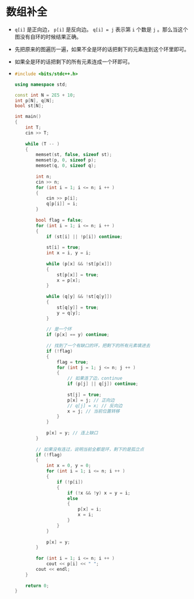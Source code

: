 # 数组补全

+ `q[i]` 是正向边， `p[i]` 是反向边。 `q[i] = j` 表示第 `i` 个数是 `j` 。那么当这个图没有自环的时候结果正确。
+ 先把原来的图遍历一遍，如果不全是环的话把剩下的元素连到这个环里即可。
+ 如果全是环的话把剩下的所有元素连成一个环即可。

+ ```cpp
  #include <bits/stdc++.h>
  
  using namespace std;
  
  const int N = 2E5 + 10;
  int p[N], q[N];
  bool st[N];
  
  int main()
  {
      int T;
      cin >> T;
      
      while (T -- )
      {
          memset(st, false, sizeof st);
          memset(p, 0, sizeof p);
          memset(q, 0, sizeof q);
          
          int n;
          cin >> n;
          for (int i = 1; i <= n; i ++ )
          {
              cin >> p[i];
              q[p[i]] = i;
          }
          
          bool flag = false;
          for (int i = 1; i <= n; i ++ )
          {
              if (st[i] || !p[i]) continue;
              
              st[i] = true;
              int x = i, y = i;
              
              while (p[x] && !st[p[x]])
              {
                  st[p[x]] = true;
                  x = p[x];
              }
              
              while (q[y] && !st[q[y]]) 
              {
                  st[q[y]] = true;
                  y = q[y];
              }
              
              // 是一个环
              if (p[x] == y) continue;
              
              // 找到了一个有缺口的环，把剩下的所有元素填进去
              if (!flag)
              {
                  flag = true;
                  for (int j = 1; j <= n; j ++ ) 
                  {
                      // 如果连了边，continue
                      if (p[j] || q[j]) continue;
                      
                      st[j] = true;
                      p[x] = j; // 正向边
                      // q[j] = x; // 反向边
                      x = j; // 当前位置转移
                  }
              }
              
              p[x] = y; // 连上缺口
          }
          
          // 如果没有连过，说明当前全都是环，剩下的是孤立点
          if (!flag)
          {
              int x = 0, y = 0;
              for (int i = 1; i <= n; i ++ )
              {
                  if (!p[i])
                  {
                      if (!x && !y) x = y = i;
                      else
                      {
                          p[x] = i;
                          x = i;
                      }
                  }
              }
              
              p[x] = y;
          }
          
          for (int i = 1; i <= n; i ++ ) 
              cout << p[i] << " ";
          cout << endl;
      }
      
      return 0;
  }
  ```

